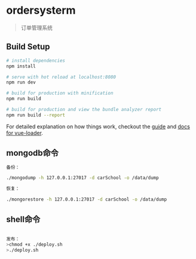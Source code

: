 # ordersysterm

> 订单管理系统

## Build Setup

``` bash
# install dependencies
npm install

# serve with hot reload at localhost:8080
npm run dev

# build for production with minification
npm run build

# build for production and view the bundle analyzer report
npm run build --report
```

For detailed explanation on how things work, checkout the [guide](http://vuejs-templates.github.io/webpack/) and [docs for vue-loader](http://vuejs.github.io/vue-loader).

## mongodb命令

``` bash
备份：  

./mongodump -h 127.0.0.1:27017 -d carSchool -o /data/dump

恢复：

./mongorestore -h 127.0.0.1:27017 -d carSchool -o /data/dump

```

## shell命令

```bash

发布：
>chmod +x ./deploy.sh
>./deploy.sh

```
